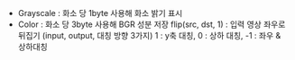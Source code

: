* Grayscale : 화소 당 1byte 사용해 화소 밝기 표시
* Color : 화소 당 3byte 사용해 BGR 성분 저장
flip(src, dst, 1) : 입력 영상 좌우로 뒤집기 (input, output, 대칭 방향 3가지)
1 : y축 대칭, 0 : 상하 대칭, -1 : 좌우 & 상하대칭
